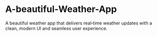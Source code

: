 # A-beautiful-Weather-App
A beautiful weather app that delivers real‑time weather updates with a clean, modern UI and seamless user experience.
